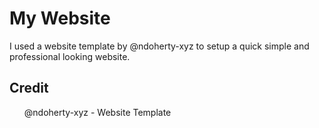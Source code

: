 <h1>My Website</h1>
  
  <p>I used a website template by @ndoherty-xyz to setup a quick simple and professional looking website. </p>
  
  <h2> Credit </h2>
  <ul> @ndoherty-xyz - Website Template </ul>
